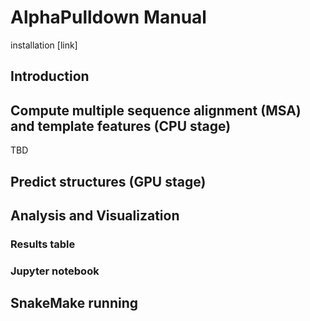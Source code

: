# AlphaPulldown Manual

installation [link]

## Introduction 

## Compute multiple sequence alignment (MSA) and template features (CPU stage)
TBD
## Predict structures (GPU stage)

## Analysis and Visualization
### Results table
### Jupyter notebook

## SnakeMake running
